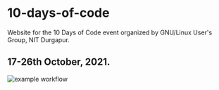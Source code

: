 # 10-days-of-code
Website for the 10 Days of Code event organized by GNU/Linux User's Group, NIT Durgapur.

## 17-26th October, 2021.

![example workflow](https://github.com/v-rohan/10-days-of-code/actions/workflows/node.js.yml/badge.svg)

